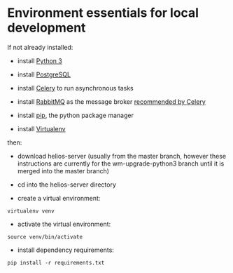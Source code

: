 # Environment essentials for local development

If not already installed:

* install [Python 3](https://www.python.org/downloads/)

* install [PostgreSQL](https://www.postgresql.org/download/)

* install [Celery](https://docs.celeryproject.org/en/latest/django/index.html) to run asynchronous tasks 

* install [RabbitMQ](https://www.rabbitmq.com) as the message broker [recommended by Celery](https://docs.celeryproject.org/en/latest/getting-started/first-steps-with-celery.html#choosing-a-broker)

* install [pip](https://packaging.python.org/tutorials/installing-packages/), the python package manager

* install [Virtualenv](http://www.virtualenv.org/en/latest/)

then:

* download helios-server (usually from the master branch, however these instructions are currently for the wm-upgrade-python3 branch until it is merged into the master branch)

* cd into the helios-server directory

* create a virtual environment:

```
virtualenv venv
```

* activate the virtual environment:

```
source venv/bin/activate
```


* install dependency requirements:

```
pip install -r requirements.txt
```


